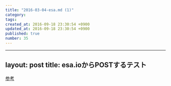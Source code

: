 ```yaml
---
title: "2016-03-04-esa.md (1)"
category: 
tags: 
created_at: 2016-09-18 23:30:54 +0900
updated_at: 2016-09-18 23:30:54 +0900
published: true
number: 35
---
```


---
layout: post
title: esa.ioからPOSTするテスト
---

[参考](https://docs.esa.io/posts/176)

